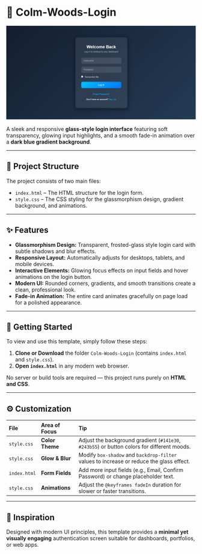 # 💎 Colm-Woods-Login

![Colm-Woods-Login Preview](/Colm-Woods-Login/Colm-Woods.jpg)

A sleek and responsive **glass-style login interface** featuring soft transparency, glowing input highlights, and a smooth fade-in animation over a **dark blue gradient background**.

---

## 💾 Project Structure

The project consists of two main files:

* `index.html` – The HTML structure for the login form.  
* `style.css` – The CSS styling for the glassmorphism design, gradient background, and animations.

---

## ✨ Features

* **Glassmorphism Design:** Transparent, frosted-glass style login card with subtle shadows and blur effects.  
* **Responsive Layout:** Automatically adjusts for desktops, tablets, and mobile devices.  
* **Interactive Elements:** Glowing focus effects on input fields and hover animations on the login button.  
* **Modern UI:** Rounded corners, gradients, and smooth transitions create a clean, professional look.  
* **Fade-in Animation:** The entire card animates gracefully on page load for a polished appearance.

---

## 🚀 Getting Started

To view and use this template, simply follow these steps:

1. **Clone or Download** the folder `Colm-Woods-Login` (contains `index.html` and `style.css`).  
2. **Open `index.html`** in any modern web browser.

No server or build tools are required — this project runs purely on **HTML and CSS**.

---

## ⚙️ Customization

| File | Area of Focus | Tip |
| :--- | :--- | :--- |
| `style.css` | **Color Theme** | Adjust the background gradient (`#141e30`, `#243b55`) or button colors for different moods. |
| `style.css` | **Glow & Blur** | Modify `box-shadow` and `backdrop-filter` values to increase or reduce the glass effect. |
| `index.html` | **Form Fields** | Add more input fields (e.g., Email, Confirm Password) or change placeholder text. |
| `style.css` | **Animations** | Adjust the `@keyframes fadeIn` duration for slower or faster transitions. |

---

## 🧠 Inspiration

Designed with modern UI principles, this template provides a **minimal yet visually engaging** authentication screen suitable for dashboards, portfolios, or web apps.
